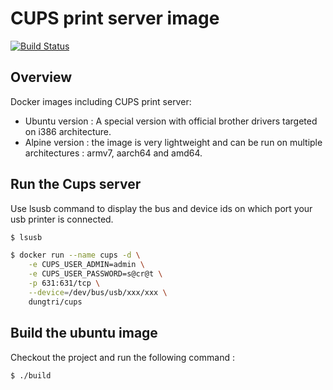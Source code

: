 # CUPS print server image
[![Build Status](https://drone.dungtri.be/api/badges/dungtri/cups/status.svg)](https://drone.dungtri.be/dungtri/cups)

## Overview
Docker images including CUPS print server:
- Ubuntu version : A special version with official brother drivers targeted on i386 architecture.
- Alpine version : the image is very lightweight and can be run on multiple architectures : armv7, aarch64 and amd64.


## Run the Cups server
Use lsusb command to display the bus and device ids on which port your usb printer is connected.
```bash
$ lsusb
```

```bash
$ docker run --name cups -d \
    -e CUPS_USER_ADMIN=admin \
    -e CUPS_USER_PASSWORD=s@cr@t \
    -p 631:631/tcp \
    --device=/dev/bus/usb/xxx/xxx \
    dungtri/cups
```

## Build the ubuntu image

Checkout the project and run the following command :

```bash
$ ./build
```
